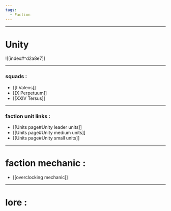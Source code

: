 ```yaml
---
tags:
  - Faction
---
```

---
# Unity

![[index#^d2a8e7]]

---
### **squads :** 
- [[I Valens]]
- [[X Perpetuum]]
- [[XXIV Tersus]]

---
### **faction unit links :**

- [[Units page#Unity leader units]]
- [[Units page#Unity medium units]]
- [[Units page#Unity small units]]

---
# **faction mechanic :**
- [[overclocking mechanic]]

---
# **lore :**



